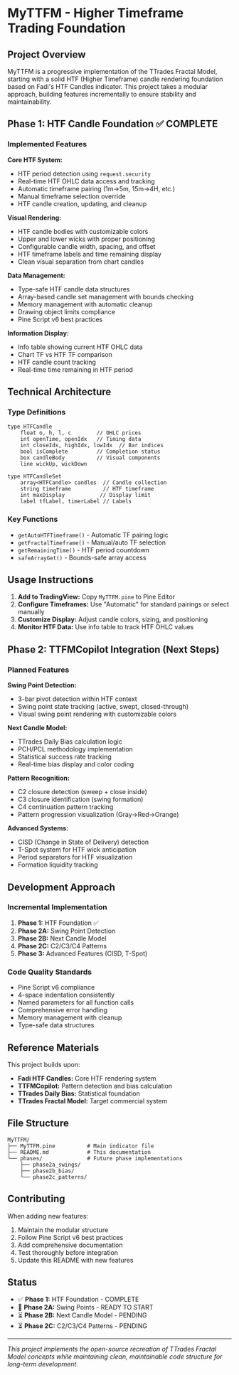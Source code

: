 # MyTTFM - Higher Timeframe Trading Foundation

## Project Overview

MyTTFM is a progressive implementation of the TTrades Fractal Model, starting with a solid HTF (Higher Timeframe) candle rendering foundation based on Fadi's HTF Candles indicator. This project takes a modular approach, building features incrementally to ensure stability and maintainability.

## Phase 1: HTF Candle Foundation ✅ COMPLETE

### Implemented Features

**Core HTF System:**
- HTF period detection using `request.security`
- Real-time HTF OHLC data access and tracking
- Automatic timeframe pairing (1m→5m, 15m→4H, etc.)
- Manual timeframe selection override
- HTF candle creation, updating, and cleanup

**Visual Rendering:**
- HTF candle bodies with customizable colors
- Upper and lower wicks with proper positioning
- Configurable candle width, spacing, and offset
- HTF timeframe labels and time remaining display
- Clean visual separation from chart candles

**Data Management:**
- Type-safe HTF candle data structures
- Array-based candle set management with bounds checking
- Memory management with automatic cleanup
- Drawing object limits compliance
- Pine Script v6 best practices

**Information Display:**
- Info table showing current HTF OHLC data
- Chart TF vs HTF TF comparison
- HTF candle count tracking
- Real-time time remaining in HTF period

## Technical Architecture

### Type Definitions

```pine
type HTFCandle
    float o, h, l, c        // OHLC prices
    int openTime, openIdx   // Timing data
    int closeIdx, highIdx, lowIdx  // Bar indices
    bool isComplete         // Completion status
    box candleBody          // Visual components
    line wickUp, wickDown

type HTFCandleSet
    array<HTFCandle> candles  // Candle collection
    string timeframe          // HTF timeframe
    int maxDisplay           // Display limit
    label tfLabel, timerLabel // Labels
```

### Key Functions

- `getAutoHTFTimeframe()` - Automatic TF pairing logic
- `getFractalTimeframe()` - Manual/auto TF selection
- `getRemainingTime()` - HTF period countdown
- `safeArrayGet()` - Bounds-safe array access

## Usage Instructions

1. **Add to TradingView:** Copy `MyTTFM.pine` to Pine Editor
2. **Configure Timeframes:** Use "Automatic" for standard pairings or select manually
3. **Customize Display:** Adjust candle colors, sizing, and positioning
4. **Monitor HTF Data:** Use info table to track HTF OHLC values

## Phase 2: TTFMCopilot Integration (Next Steps)

### Planned Features

**Swing Point Detection:**
- 3-bar pivot detection within HTF context
- Swing point state tracking (active, swept, closed-through)
- Visual swing point rendering with customizable colors

**Next Candle Model:**
- TTrades Daily Bias calculation logic
- PCH/PCL methodology implementation
- Statistical success rate tracking
- Real-time bias display and color coding

**Pattern Recognition:**
- C2 closure detection (sweep + close inside)
- C3 closure identification (swing formation)
- C4 continuation pattern tracking
- Pattern progression visualization (Gray→Red→Orange)

**Advanced Systems:**
- CISD (Change in State of Delivery) detection
- T-Spot system for HTF wick anticipation
- Period separators for HTF visualization
- Formation liquidity tracking

## Development Approach

### Incremental Implementation
1. **Phase 1:** HTF Foundation ✅
2. **Phase 2A:** Swing Point Detection
3. **Phase 2B:** Next Candle Model
4. **Phase 2C:** C2/C3/C4 Patterns
5. **Phase 3:** Advanced Features (CISD, T-Spot)

### Code Quality Standards
- Pine Script v6 compliance
- 4-space indentation consistently
- Named parameters for all function calls
- Comprehensive error handling
- Memory management with cleanup
- Type-safe data structures

## Reference Materials

This project builds upon:
- **Fadi HTF Candles:** Core HTF rendering system
- **TTFMCopilot:** Pattern detection and bias calculation
- **TTrades Daily Bias:** Statistical foundation
- **TTrades Fractal Model:** Target commercial system

## File Structure

```
MyTTFM/
├── MyTTFM.pine          # Main indicator file
├── README.md            # This documentation
└── phases/              # Future phase implementations
    ├── phase2a_swings/
    ├── phase2b_bias/
    └── phase2c_patterns/
```

## Contributing

When adding new features:
1. Maintain the modular structure
2. Follow Pine Script v6 best practices
3. Add comprehensive documentation
4. Test thoroughly before integration
5. Update this README with new features

## Status

- ✅ **Phase 1:** HTF Foundation - COMPLETE
- 🚧 **Phase 2A:** Swing Points - READY TO START
- ⏳ **Phase 2B:** Next Candle Model - PENDING
- ⏳ **Phase 2C:** C2/C3/C4 Patterns - PENDING

---

*This project implements the open-source recreation of TTrades Fractal Model concepts while maintaining clean, maintainable code structure for long-term development.*
